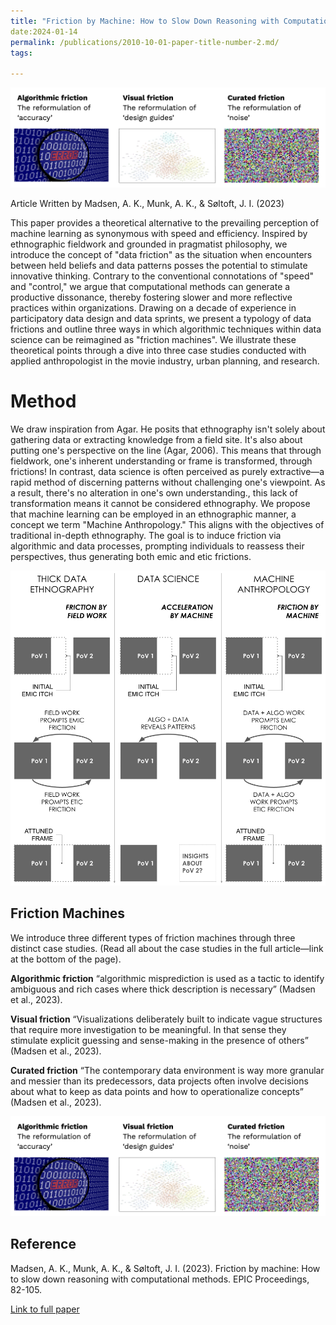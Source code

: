 ```yaml
---
title: "Friction by Machine: How to Slow Down Reasoning with Computational Method"
date:2024-01-14
permalink: /publications/2010-10-01-paper-title-number-2.md/
tags:

---
```

![MACHINEfriction](/images/Frictionmachine.png)

Article Written by Madsen, A. K., Munk, A. K., & Søltoft, J. I. (2023) 


This paper provides a theoretical alternative to the prevailing perception of machine learning as synonymous with speed and efficiency. Inspired by ethnographic fieldwork and grounded in pragmatist philosophy, we introduce the concept of "data friction" as the situation when encounters between held beliefs and data patterns posses the potential to stimulate innovative thinking. Contrary to the conventional connotations of "speed" and "control," we argue that computational methods can generate a productive dissonance, thereby fostering slower and more reflective practices within organizations. Drawing on a decade of experience in participatory data design and data sprints, we present a typology of data frictions and outline three ways in which algorithmic techniques within data science can be reimagined as "friction machines". We illustrate these theoretical points through a dive into three case studies conducted with applied anthropologist in the movie industry, urban planning, and research. 

Method
======
We draw inspiration from Agar. He posits that ethnography isn't solely about gathering data or extracting knowledge from a field site. It's also about putting one's perspective on the line (Agar, 2006). This means that through fieldwork, one's inherent understanding or frame is transformed, through frictions! 
In contrast, data science is often perceived as purely extractive—a rapid method of discerning patterns without challenging one's viewpoint. As a result, there's no alteration in one's own understanding., this lack of transformation means it cannot be considered ethnography.
We propose that machine learning can be employed in an ethnographic manner, a concept we term "Machine Anthropology." This aligns with the objectives of traditional in-depth ethnography. The goal is to induce friction via algorithmic and data processes, prompting individuals to reassess their perspectives, thus generating both emic and etic frictions.

![Diagram Computationel antro](/images/EPIC-computationelANTRO.png)

Friction Machines
------
We introduce three different types of friction machines through three distinct case studies. (Read all about the case studies in the full article—link at the bottom of the page).

**Algorithmic friction**
“algorithmic misprediction is used as a tactic to identify ambiguous and rich cases where thick description is necessary” (Madsen et al., 2023). 

**Visual friction**
“Visualizations deliberately built to indicate vague structures that require more investigation to be meaningful. In that sense they stimulate explicit guessing and sense-making in the presence of others” (Madsen et al., 2023).

**Curated friction**
“The contemporary data environment is way more granular and messier than its predecessors, data projects often involve decisions about what to keep as data points and how to operationalize concepts” (Madsen et al., 2023).

![MACHINEfriction](/images/Frictionmachine.png)


**Reference**
------
Madsen, A. K., Munk, A. K., & Søltoft, J. I. (2023). Friction by machine: How to slow down reasoning with computational methods. EPIC Proceedings, 82-105.

[Link to full paper](https://www.epicpeople.org/friction-by-machine-and-computational-methods/)



